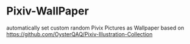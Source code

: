 # Pixiv-WallPaper
automatically set custom random Pivix Pictures as Wallpaper based on https://github.com/OysterQAQ/Pixiv-Illustration-Collection
